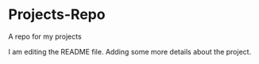 # Projects-Repo
A repo for my projects

I am editing the README file. Adding some more details about the project.
